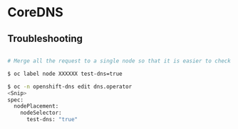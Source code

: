 # CoreDNS

## Troubleshooting

~~~bash

# Merge all the request to a single node so that it is easier to check logs

$ oc label node XXXXXX test-dns=true

$ oc -n openshift-dns edit dns.operator
<Snip>
spec:
  nodePlacement:
    nodeSelector:
      test-dns: "true"
~~~
